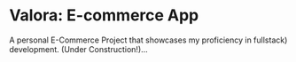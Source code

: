 # Valora: E-commerce App

A personal E-Commerce Project that showcases my proficiency in fullstack) development. (Under Construction!)...
